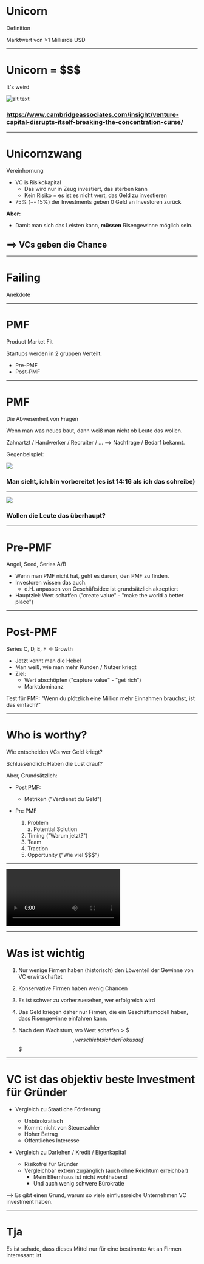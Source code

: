# Unicorn

Definition

<div class="text-center text-4xl">
Marktwert von >1 Milliarde USD
</div>



---

# Unicorn = $$$
It's weird

![alt text](./assets/top100.png)
### https://www.cambridgeassociates.com/insight/venture-capital-disrupts-itself-breaking-the-concentration-curse/


---

# Unicornzwang

Vereinhornung

- VC is Risikokapital
  - Das wird nur in Zeug investiert, das sterben kann
  - Kein Risiko = es ist es nicht wert, das Geld zu investieren
- 75% (+- 15%) der Investments geben 0 Geld an Investoren zurück

**Aber:**

- Damit man sich das Leisten kann, **müssen** Risengewinne möglich sein.


## ==> VCs geben die Chance


---

# Failing
Anekdote


---

# PMF
Product Market Fit

Startups werden in 2 gruppen Verteilt:

- Pre-PMF
- Post-PMF

---

# PMF
Die Abwesenheit von Fragen

Wenn man was neues baut, dann weiß man nicht ob Leute das wollen.

Zahnartzt / Handwerker / Recruiter / ... ==> Nachfrage / Bedarf bekannt.

Gegenbeispiel:

<img v-click src="./assets/figma.png">

### Man sieht, ich bin vorbereitet (es ist 14:16 als ich das schreibe)

---

<img src="./assets/frevenue.png" class="h-110" />

### Wollen die Leute das überhaupt?

---

# Pre-PMF
Angel, Seed, Series A/B

- Wenn man PMF nicht hat, geht es darum, den PMF zu finden.
- Investoren wissen das auch.
  - d.H. anpassen von Geschäftsidee ist grundsätzlich akzeptiert
- Hauptziel: Wert schaffen ("create value" - "make the world a better place")

---

# Post-PMF
Series C, D, E, F => Growth

- Jetzt kennt man die Hebel
- Man weiß, wie man mehr Kunden / Nutzer kriegt
- Ziel:
  - Wert abschöpfen  ("capture value" - "get rich")
  - Marktdominanz

Test für PMF: "Wenn du plötzlich eine Million mehr Einnahmen brauchst, ist das einfach?"

---

# Who is worthy?

Wie entscheiden VCs wer Geld kriegt?

Schlussendlich: Haben die Lust drauf?

Aber, Grundsätzlich:

- Post PMF:
  - Metriken ("Verdienst du Geld")

- Pre PMF
  1. Problem<br>
    a. Potential Solution
  2. Timing ("Warum jetzt?")
  3. Team
  4. Traction
  5. Opportunity ("Wie viel $$$")


<style>
ol {
  list-style-type: decimal;
  padding-left: 2rem;
}
</style>

---

<video src="./assets/techstars.mp4" controls></video>

---

# Was ist wichtig

<style>
ol {
  list-style-type: decimal;
  padding-left: 2rem;
}
</style>

1. Nur wenige Firmen haben (historisch) den Löwenteil der Gewinne von VC erwirtschaftet

2. Konservative Firmen haben wenig Chancen

3. Es ist schwer zu vorherzuesehen, wer erfolgreich wird

4. Das Geld kriegen daher nur Firmen, die ein Geschäftsmodell haben, dass Risengewinne einfahren kann.

5. Nach dem Wachstum, wo Wert schaffen > $$$, verschiebt sich der Fokus auf $$$

---

# VC ist das objektiv beste Investment für Gründer

- Vergleich zu Staatliche Förderung:
  - Unbürokratisch
  - Kommt nicht von Steuerzahler
  - Hoher Betrag
  - Öffentliches Interesse

- Vergleich zu Darlehen / Kredit / Eigenkapital
  - Risikofrei für Gründer
  - Vergleichbar extrem zugänglich (auch ohne Reichtum erreichbar)
    - Mein Elternhaus ist nicht wohlhabend
    - Und auch wenig schwere Bürokratie

<p class="text-xl pt-8">
==> Es gibt einen Grund, warum so viele einflussreiche Unternehmen VC investment haben.
</p>

---

# Tja

Es ist schade, dass dieses Mittel nur für eine bestimmte Art an Firmen interessant ist.
